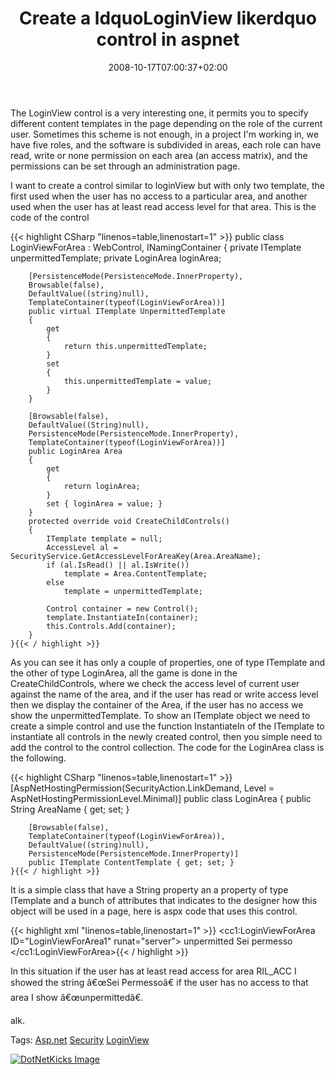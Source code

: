 ﻿---
title: "Create a ldquoLoginView likerdquo control in aspnet"
description: ""
date: 2008-10-17T07:00:37+02:00
draft: false
tags: [ASPNET]
categories: [ASPNET]
---
The LoginView control is a very interesting one, it permits you to specify different content templates in the page depending on the role of the current user. Sometimes this scheme is not enough, in a project I'm working in, we have five roles, and the software is subdivided in areas, each role can have  read, write or none permission on each area (an access matrix), and the permissions can be set through an administration page.

I want to create a control similar to loginView but with only two template, the first used when the user has no access to a particular area, and another used when the user has at least read access level for that area. This is the code of the control

{{< highlight CSharp "linenos=table,linenostart=1" >}}
    public class LoginViewForArea : WebControl, INamingContainer
    {
        private ITemplate unpermittedTemplate;
        private LoginArea loginArea;

        [PersistenceMode(PersistenceMode.InnerProperty),
        Browsable(false),
        DefaultValue((string)null),
        TemplateContainer(typeof(LoginViewForArea))]
        public virtual ITemplate UnpermittedTemplate
        {
            get
            {
                return this.unpermittedTemplate;
            }
            set
            {
                this.unpermittedTemplate = value;
            }
        }

        [Browsable(false),
        DefaultValue((String)null),
        PersistenceMode(PersistenceMode.InnerProperty),
        TemplateContainer(typeof(LoginViewForArea))]
        public LoginArea Area
        {
            get
            {
                return loginArea;
            }
            set { loginArea = value; }
        }
        protected override void CreateChildControls()
        {
            ITemplate template = null;
            AccessLevel al = SecurityService.GetAccessLevelForAreaKey(Area.AreaName);
            if (al.IsRead() || al.IsWrite())
                template = Area.ContentTemplate;
            else
                template = unpermittedTemplate;

            Control container = new Control();
            template.InstantiateIn(container);
            this.Controls.Add(container);
        }
    }{{< / highlight >}}

<!-- Code inserted with Steve Dunn's Windows Live Writer Code Formatter Plugin.  http://dunnhq.com -->

As you can see it has only a couple of properties, one of type ITemplate and the other of type LoginArea, all the game is done in the CreateChildControls, where we check the access level of current user against the name of the area, and if the user has read or write access level then we display the container of the Area, if the user has no access we show the unpermittedTemplate. To show an ITemplate object we need to create a simple control and use the function InstantiateIn of the ITemplate to instantiate all controls in the newly created control, then you simple need to add the control to the control collection. The code for the LoginArea class is the following.

{{< highlight CSharp "linenos=table,linenostart=1" >}}
    [AspNetHostingPermission(SecurityAction.LinkDemand, Level = AspNetHostingPermissionLevel.Minimal)]
    public class LoginArea
    {
        public String AreaName { get; set; }

        [Browsable(false),
        TemplateContainer(typeof(LoginViewForArea)),
        DefaultValue((string)null),
        PersistenceMode(PersistenceMode.InnerProperty)]
        public ITemplate ContentTemplate { get; set; }
    }{{< / highlight >}}

<!-- Code inserted with Steve Dunn's Windows Live Writer Code Formatter Plugin.  http://dunnhq.com -->

It is a simple class that have a String property an a property of type ITemplate and a bunch of attributes that indicates to the designer how this object will be used in a page, here is aspx code that uses this control.

{{< highlight xml "linenos=table,linenostart=1" >}}
<cc1:LoginViewForArea ID="LoginViewForArea1" runat="server">
    <UnpermittedTemplate>
        unpermitted
    </UnpermittedTemplate>
    <Area AreaName="RIL_ACC">
        <ContentTemplate>
            Sei permesso
        </ContentTemplate>
    </Area>
</cc1:LoginViewForArea>{{< / highlight >}}

<!-- Code inserted with Steve Dunn's Windows Live Writer Code Formatter Plugin.  http://dunnhq.com -->

In this situation if the user has at least read access for area RIL\_ACC I showed the string â€œSei Permessoâ€ if the user has no access to that area I show â€œunpermittedâ€.

alk.

Tags: [Asp.net](http://technorati.com/tag/Asp.net) [Security](http://technorati.com/tag/Security) [LoginView](http://technorati.com/tag/LoginView)

<script type="text/javascript">var dzone_url = 'http://www.codewrecks.com/blog/index.php/2008/10/17/create-a-loginview-like-control-in-aspnet/';</script><script type="text/javascript">var dzone_title = 'Create a â€œLoginView likeâ€ control in asp.net';</script><script type="text/javascript">var dzone_blurb = 'Create a â€œLoginView likeâ€ control in asp.net';</script><script type="text/javascript">var dzone_style = '2';</script><script language="javascript" src="http://widgets.dzone.com/widgets/zoneit.js"></script> 

[![DotNetKicks Image](http://www.dotnetkicks.com/Services/Images/KickItImageGenerator.ashx?url=http://www.codewrecks.com/blog/index.php/2008/10/17/create-a-loginview-like-control-in-aspnet/&amp;bgcolor=0080C0&amp;fgcolor=FFFFFF&amp;border=000000&amp;cbgcolor=D4E1ED&amp;cfgcolor=000000)](http://www.dotnetkicks.com/kick/?url=http://www.codewrecks.com/blog/index.php/2008/10/17/create-a-loginview-like-control-in-aspnet/)
